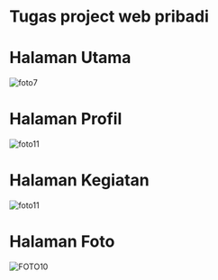 # Tugas project web pribadi
# Halaman Utama
![foto7](https://github.com/muhammadzidanfadilah/Pemograman_Web_2_Tugas-Project-Web-Pribadi/assets/115553474/22d53bfc-5c88-4b61-bfb9-64ec71c247a8)

# Halaman Profil
![foto11](https://github.com/muhammadzidanfadilah/Pemograman_Web_2_Tugas-Project-Web-Pribadi/assets/115553474/a6c70fbe-b1dd-4543-97e3-f4be9b731aef)

# Halaman Kegiatan
![foto11](https://github.com/muhammadzidanfadilah/Pemograman_Web_2_Tugas-Project-Web-Pribadi/assets/115553474/3742448c-d48a-4124-9ddb-00b258f310a5)

# Halaman Foto
![FOTO10](https://github.com/muhammadzidanfadilah/Pemograman_Web_2_Tugas-Project-Web-Pribadi/assets/115553474/66d2d18d-6646-41d2-9fdf-b55f455b92d6)

